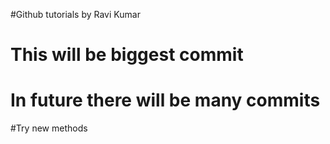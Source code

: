 #Github tutorials by Ravi Kumar

# This will be biggest commit

# In future there will be many commits

#Try new methods
